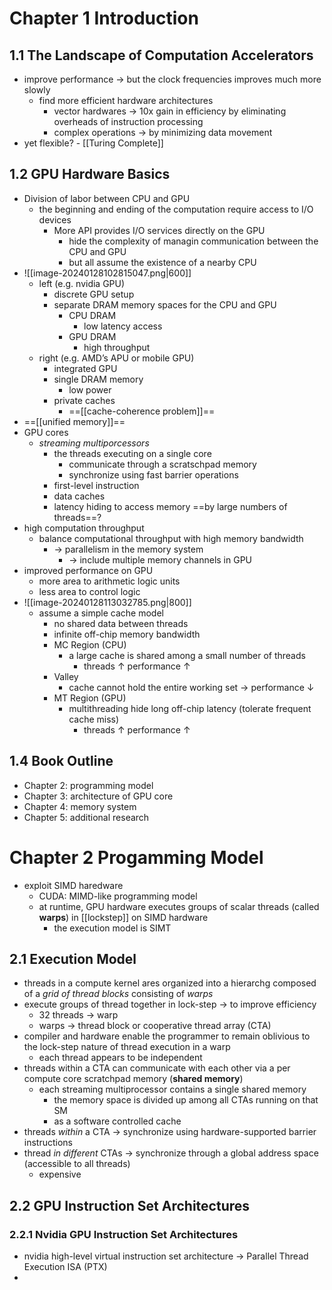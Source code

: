 # Chapter 1 Introduction
## 1.1 The Landscape of Computation Accelerators 
- improve performance → but the clock frequencies improves much more slowly
	- find more efficient hardware architectures
		- vector hardwares → 10x gain in efficiency by eliminating overheads of instruction processing
		- complex operations → by minimizing data movement
- yet flexible?
		- [[Turing Complete]]
## 1.2 GPU Hardware Basics
- Division of labor between CPU and GPU 
	- the beginning and ending of the computation require access to I/O devices
		- More API provides I/O services directly on the GPU
			- hide the complexity of managin communication between the CPU and GPU
			- but all assume the existence of a nearby CPU
- ![[image-20240128102815047.png|600]]
	- left (e.g. nvidia GPU)
		- discrete GPU setup
		- separate DRAM memory spaces for the CPU and GPU
			- CPU DRAM
				- low latency access
			- GPU DRAM
				- high throughput
	- right (e.g. AMD’s APU or mobile GPU)
		- integrated GPU
		- single DRAM memory
			- low power
		- private caches
			- ==[[cache-coherence problem]]==
- ==[[unified memory]]==
- GPU cores
	- _streaming multiporcessors_
		- the threads executing on a single core
			- communicate through a scratschpad memory
			- synchronize using fast barrier operations
		- first-level instruction
		- data caches
		- latency hiding to access memory ==by large numbers of threads==?
- high computation throughput
	- balance computational throughput with high memory bandwidth
		- → parallelism in the memory system
			- → include multiple memory channels in GPU
- improved performance on GPU
	- more area to arithmetic logic units
	- less area to control logic
- ![[image-20240128113032785.png|800]]
	- assume a simple cache model
		- no shared data between threads
		- infinite off-chip memory bandwidth
		- MC Region (CPU)
			- a large cache is shared among a small number of threads
				- threads &uarr;  performance &uarr;
		- Valley
			- cache cannot hold the entire working set → performance &darr;
		- MT Region (GPU)
			- multithreading hide long off-chip latency (tolerate frequent cache miss)
				- threads &uarr;  performance &uarr;
##  1.4 Book Outline
- Chapter 2: programming model
- Chapter 3: architecture of GPU core
- Chapter 4: memory system
- Chapter 5: additional research
# Chapter 2 Progamming Model
- exploit SIMD haredware
	- CUDA: MIMD-like programming model
	- at runtime, GPU hardware executes groups of scalar threads (called **warps**) in [[lockstep]] on SIMD hardware
		- the execution model is SIMT
## 2.1 Execution Model
- threads in a compute kernel ares organized into a hierarchg composed of a *grid of thread blocks* consisting of *warps*
- execute groups of thread together in lock-step → to improve efficiency
	- 32 threads → warp
	- warps → thread block or cooperative thread array (CTA)
- compiler and hardware enable the programmer to remain oblivious to the lock-step nature of thread execution in a warp
	- each thread appears to be independent
- threads within a CTA can communicate with each other via a per compute core scratchpad memory (**shared memory**)
	- each  streaming multiprocessor contains a single shared memory
		- the memory space is divided up among all CTAs running on that SM
		- as a software controlled cache
- threads *within* a CTA → synchronize using hardware-supported barrier instructions
- thread *in different* CTAs → synchronize through a global address space (accessible to all threads)
	- expensive
## 2.2 GPU Instruction Set Architectures
### 2.2.1 Nvidia GPU Instruction Set Architectures
- nvidia high-level virtual instruction set architecture → Parallel Thread Execution ISA (PTX)
- 





